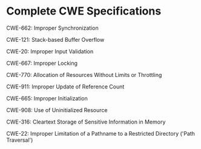 

# Complete CWE Specifications

CWE-662: Improper Synchronization

CWE-121: Stack-based Buffer Overflow

CWE-20: Improper Input Validation

CWE-667: Improper Locking

CWE-770: Allocation of Resources Without Limits or Throttling

CWE-911: Improper Update of Reference Count

CWE-665: Improper Initialization

CWE-908: Use of Uninitialized Resource

CWE-316: Cleartext Storage of Sensitive Information in Memory

CWE-22: Improper Limitation of a Pathname to a Restricted Directory ('Path Traversal')